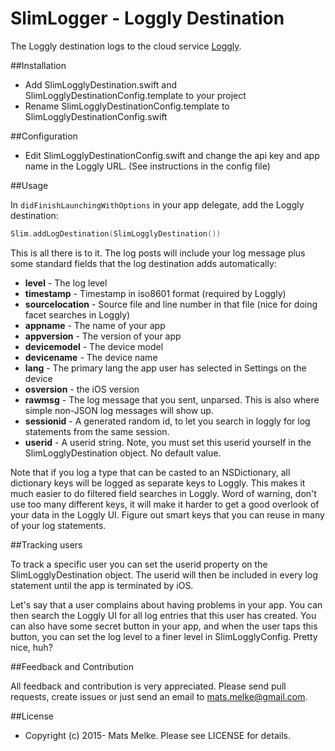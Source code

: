 # SlimLogger - Loggly Destination

The Loggly destination logs to the cloud service [Loggly](https://www.loggly.com/).

##Installation

  * Add SlimLogglyDestination.swift and SlimLogglyDestinationConfig.template to your project
  * Rename SlimLogglyDestinationConfig.template to SlimLogglyDestinationConfig.swift

##Configuration
  
  * Edit SlimLogglyDestinationConfig.swift and change the api key and app name in the Loggly URL. (See instructions in the config file)

##Usage

In `didFinishLaunchingWithOptions` in your app delegate, add the Loggly destination:

```swift
Slim.addLogDestination(SlimLogglyDestination())    
```
  
This is all there is to it. The log posts will include your log message plus some standard fields that the log destination adds automatically:

  - **level** - The log level
  - **timestamp** - Timestamp in iso8601 format (required by Loggly)
  - **sourcelocation** - Source file and line number in that file (nice for doing facet searches in Loggly)
  - **appname** - The name of your app
  - **appversion** - The version of your app
  - **devicemodel** - The device model
  - **devicename** - The device name
  - **lang** - The primary lang the app user has selected in Settings on the device
  - **osversion** - the iOS version
  - **rawmsg** - The log message that you sent, unparsed. This is also where simple non-JSON log messages will show up.
  - **sessionid** - A generated random id, to let you search in loggly for log statements from the same session.
  - **userid** - A userid string. Note, you must set this userid yourself in the SlimLogglyDestination object. No default value.

Note that if you log a type that can be casted to an NSDictionary, all dictionary keys will be logged as separate keys
to Loggly. This makes it much easier to do filtered field searches in Loggly. 
Word of warning, don't use too many different keys, it will make it harder to get a good overlook of your data 
in the Loggly UI. Figure out smart keys that you can reuse in many of your log statements.

##Tracking users

To track a specific user you can set the userid property on the SlimLogglyDestination object. The userid
will then be included in every log statement until the app is terminated by iOS.

Let's say that a user complains about having problems in your app. You can then search the Loggly UI for all log entries
that this user has created. You can also have some secret button in your app, and when the user taps this
button, you can set the log level to a finer level in SlimLogglyConfig. Pretty nice, huh?

##Feedback and Contribution

All feedback and contribution is very appreciated. Please send pull requests, create issues
or just send an email to [mats.melke@gmail.com](mailto:mats.melke@gmail.com).

##License

* Copyright (c) 2015- Mats Melke. Please see LICENSE for details.
